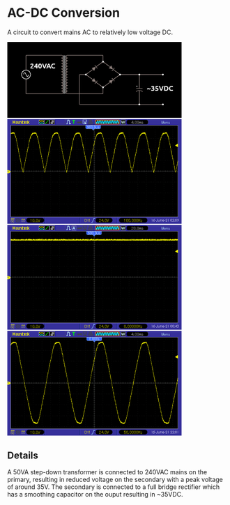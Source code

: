 # AC-DC Conversion
A circuit to convert mains AC to relatively low voltage DC.

<img src="circuit.png" width="400"><img src="waveforms/after_rectification.bmp" width="400">
<img src="waveforms/smooth_dc.bmp" width="400"><img src="waveforms/transformer_output.bmp" width="400">

## Details
A 50VA step-down transformer is connected to 240VAC mains on the primary, resulting in reduced voltage on the secondary
with a peak voltage of around 35V.
The secondary is connected to a full bridge rectifier which has a smoothing capacitor on the ouput resulting
in ~35VDC.

